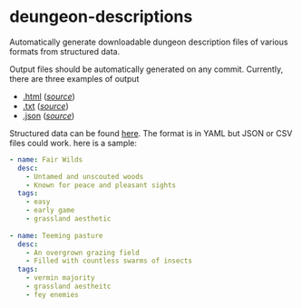 # deungeon-descriptions
Automatically generate downloadable dungeon description files of various formats from structured data.

Output files should be automatically generated on any commit. Currently, there are three examples of output
* [.html](https://yggilabs.github.io/dungeon-descriptions/index.html) (*[source](https://github.com/yggilabs/dungeon-descriptions/edit/master/index.md)*)
* [.txt](https://yggilabs.github.io/dungeon-descriptions/index.txt) (*[source](https://github.com/yggilabs/dungeon-descriptions/edit/master/index.txt)*)
* [.json](https://yggilabs.github.io/dungeon-descriptions/index.json) (*[source](https://github.com/yggilabs/dungeon-descriptions/edit/master/index.json)*)

Structured data can be found [here](https://github.com/yggilabs/dungeon-descriptions/blob/master/_data/dungeons.yml). The format is in YAML but JSON or CSV files could work. here is a sample:

```yaml
- name: Fair Wilds
  desc: 
    - Untamed and unscouted woods
    - Known for peace and pleasant sights
  tags:
    - easy
    - early game
    - grassland aesthetic
    
- name: Teeming pasture
  desc: 
    - An overgrown grazing field
    - Filled with countless swarms of insects
  tags:
    - vermin majority
    - grassland aestheitc
    - fey enemies
```


